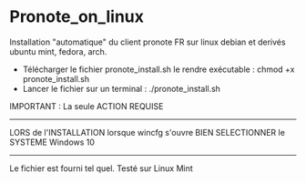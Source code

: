 # Pronote_on_linux
Installation "automatique" du client pronote FR sur linux debian et derivés ubuntu mint, fedora, arch.
- Télécharger le fichier pronote_install.sh le rendre exécutable : chmod +x pronote_install.sh
- Lancer le fichier sur un terminal : ./pronote_install.sh 

IMPORTANT  :  La seule ACTION   REQUISE 
******  
LORS de l'INSTALLATION lorsque wincfg s'ouvre BIEN SELECTIONNER le SYSTEME Windows 10 

******
Le fichier est fourni tel quel. Testé sur Linux Mint 

